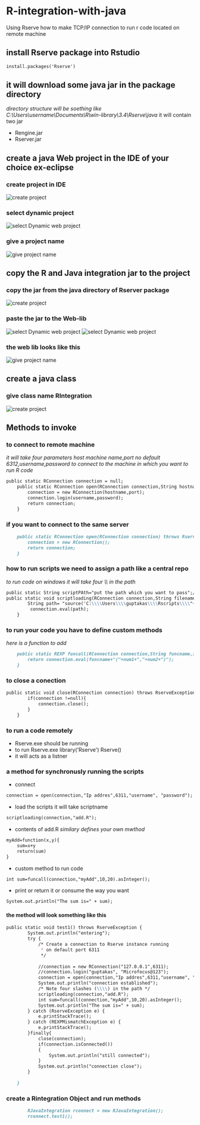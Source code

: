 # R-integration-with-java
Using Rserve  how to make TCP/IP  connection to run r code located on remote machine
## install Rserve package into Rstudio
```markdown
install.packages('Rserve')
```
## it will download some java jar in the package directory
_directory structure will be soething like C:\Users\username\Documents\R\win-library\3.4\Rserve\java_
it will contain two jar
* Rengine.jar
* Rserver.jar
## create a java Web project in the IDE of your choice ex-eclipse
### create project in IDE
![create project](/images/create1.png)
### select dynamic project
![select Dynamic web project](/images/create2.png)
### give a project name
![give project name](/images/create3.png)

## copy the R and Java integration jar to the project
### copy the jar from the java directory of Rserver package
![create project](/images/copy1.png)
### paste the jar to the Web-lib
![select Dynamic web project](/images/copy2.png)
![select Dynamic web project](/images/copy3.png)
### the web lib looks like this
![give project name](/images/copy4.png)

## create a java class 
### give class name RIntegration
![create project](/images/class2.png)
## Methods to invoke
### to connect to remote machine
_it will take four parameters host machine name,port no default 6312,username,password to connect to the machine in which you want to run R code_
```markdown
public static RConnection connection = null; 
	public static RConnection open(RConnection connection,String hostname,int port,String username,String password) throws RserveException{
        connection = new RConnection(hostname,port);
        connection.login(username,password);
        return connection;
	}
```
### if you want to connect to the same server
```markdown
	public static RConnection open(RConnection connection) throws RserveException{
		connection = new RConnection();
		return connection;
	}
```
### how to run scripts we need to assign a path like a central repo
_to run code on windows it will take four \\\\ in the path_
```markdown
public static String scriptPAth="put the path which you want to pass";//in the src variable
public static void scriptloading(RConnection connection,String filename) throws RserveException{
		String path= "source('C:\\\\Users\\\\guptakas\\\\Rscripts\\\\"+filename+"')";
		 connection.eval(path);
	}
```
### to run your code you have to define custom methods
_here is a function to add_
```markdown
	public static REXP funcall(RConnection connection,String funcname,int num1,int num2) throws RserveException, REXPMismatchException{
		return connection.eval(funcname+"("+num1+","+num2+")");
	}
```
### to close a conection
```markdown
public static void close(RConnection connection) throws RserveException{
		if(connection !=null){
			connection.close();
		}
	}
```
### to run a code remotely
* Rserve.exe should be running 
* to run Rserve.exe
library('Rserve')
Rserve()
* it will acts as a listner

### a method for synchronusly running the scripts
* connect 
```markdown
connection = open(connection,"Ip addres",6311,"username", "password");
```
* load the scripts it will take scriptname
```markdown
scriptloading(connection,"add.R");
```
* contents of add.R
_similary defines your own mwthod_
```markdown
myAdd=function(x,y){
    sum=x+y
    return(sum)
}
```
* custom method to run code
```markdown
int sum=funcall(connection,"myAdd",10,20).asInteger();
```
* print or return it or consume the way you want
```markdown
System.out.println("The sum is=" + sum);
```
#### the method will look something like this
```markdown
public static void test1() throws RserveException {
		System.out.println("entering");
	    try {
	        /* Create a connection to Rserve instance running
	         * on default port 6311
	         */
	    	
	        //connection = new RConnection("127.0.0.1",6311);
	        //connection.login("guptakas", "Microfocus@123");
	    	connection = open(connection,"Ip addres",6311,"username", "password");
	    	System.out.println("connection established");
	        /* Note four slashes (\\\\) in the path */
	        scriptloading(connection,"add.R");
	        int sum=funcall(connection,"myAdd",10,20).asInteger();
	        System.out.println("The sum is=" + sum);
	    } catch (RserveException e) {
	        e.printStackTrace();
	    } catch (REXPMismatchException e) {
	        e.printStackTrace();
	    }finally{
	        close(connection);
	        if(connection.isConnected())
	        {
	        	System.out.println("still connected");
	        }
	        System.out.println("connection close");
	    }
	    
	}
```
### create a Rintegration Object and run methods
```markdown
		RJavaIntegration rconnect = new RJavaIntegration();
		rconnect.test1();
```

